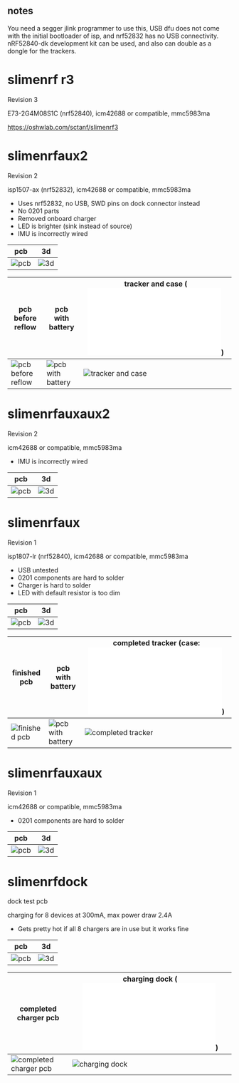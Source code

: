## notes

You need a segger jlink programmer to use this, USB dfu does not come with the initial bootloader of isp, and nrf52832 has no USB connectivity. nRF52840-dk development kit can be used, and also can double as a dongle for the trackers.

# slimenrf r3

Revision 3

E73-2G4M08S1C (nrf52840), icm42688 or compatible, mmc5983ma

https://oshwlab.com/sctanf/slimenrf3

# slimenrfaux2

Revision 2

isp1507-ax (nrf52832), icm42688 or compatible, mmc5983ma

* Uses nrf52832, no USB, SWD pins on dock connector instead
* No 0201 parts
* Removed onboard charger
* LED is brighter (sink instead of source)
* IMU is incorrectly wired

pcb|3d
--|--
![pcb](../../blob/main/images/slimenrfaux2.png)|![3d](../../blob/main/images/slimenrfaux2_3d.png)

pcb before reflow|pcb with battery|tracker and case (![slimenrf_2.stl](../../blob/main/slimecase/old/slimenrf_2.stl))
--|--|--
![pcb before reflow](../../blob/main/images/IMG_20230423_154530.webp)|![pcb with battery](../../blob/main/images/IMG_20230422_233642.webp)|![tracker and case](../../blob/main/images/DSC_0067.webp)

# slimenrfauxaux2

Revision 2

icm42688 or compatible, mmc5983ma

* IMU is incorrectly wired

pcb|3d
--|--
![pcb](../../blob/main/images/slimenrfauxaux2.png)|![3d](../../blob/main/images/slimenrfauxaux2_3d.png)

# slimenrfaux

Revision 1

isp1807-lr (nrf52840), icm42688 or compatible, mmc5983ma

* USB untested
* 0201 components are hard to solder
* Charger is hard to solder
* LED with default resistor is too dim

pcb|3d
--|--
![pcb](../../blob/main/images/slimenrfaux.png)|![3d](../../blob/main/images/slimenrfaux_3d.png)

finished pcb|pcb with battery|completed tracker (case: ![slimenrf_2_closed.stl](../../blob/main/slimecase/old/slimenrf_2_closed.stl))
--|--|--
![finished pcb](../../blob/main/images/IMG_20230327_203040.webp)|![pcb with battery](../../blob/main/images/IMG_20230402_175121.webp)|![completed tracker](../../blob/main/images/DSC_0383.webp)

# slimenrfauxaux

Revision 1

icm42688 or compatible, mmc5983ma

* 0201 components are hard to solder

pcb|3d
--|--
![pcb](../../blob/main/images/slimenrfauxaux.png)|![3d](../../blob/main/images/slimenrfauxaux_3d.png)

# slimenrfdock

dock test pcb

charging for 8 devices at 300mA, max power draw 2.4A

* Gets pretty hot if all 8 chargers are in use but it works fine

pcb|3d
--|--
![pcb](../../blob/main/images/slimenrfdock.png)|![3d](../../blob/main/images/slimenrfdock_3d.png)

completed charger pcb|charging dock (![slimenrfdock_2_6x_3pin.stl](../../blob/main/slimecase/slimenrfdock_2_6x_3pin.stl))
--|--
![completed charger pcb](../../blob/main/images/IMG_20230421_180853.webp)|![charging dock](../../blob/main/images/IMG_20230409_022839.webp)
